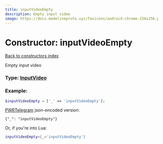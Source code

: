 ```yaml
---
title: inputVideoEmpty
description: Empty input video
image: https://docs.madelineproto.xyz/favicons/android-chrome-256x256.png
---
```

# Constructor: inputVideoEmpty  
[Back to constructors index](index.md)



Empty input video




### Type: [InputVideo](../types/InputVideo.md)


### Example:

```php
$inputVideoEmpty = ['_' => 'inputVideoEmpty'];
```  

[PWRTelegram](https://pwrtelegram.xyz) json-encoded version:

```
{"_": "inputVideoEmpty"}
```


Or, if you're into Lua:

```lua
inputVideoEmpty={_='inputVideoEmpty'}

```


